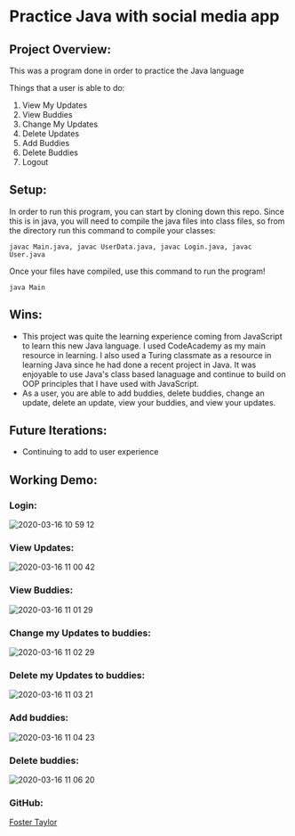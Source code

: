 # Practice Java with social media app

## Project Overview:

This was a program done in order to practice the Java language

Things that a user is able to do:
1. View My Updates
2. View Buddies
3. Change My Updates
4. Delete Updates
5. Add Buddies
6. Delete Buddies
7. Logout

## Setup:
In order to run this program, you can start by cloning down this repo. Since this is in java, you will need to compile the java files into class files, so from the directory run this command to compile your classes: 
```
javac Main.java, javac UserData.java, javac Login.java, javac User.java
```

Once your files have compiled, use this command to run the program!
```
java Main
```

## Wins:
* This project was quite the learning experience coming from JavaScript to learn this new Java language.  I used CodeAcademy as my main resource in learning.  I also used a Turing classmate as a resource in learning Java since he had done a recent project in Java.  It was enjoyable to use Java's class based lanaguage and continue to build on OOP principles that I have used with JavaScript.
* As a user, you are able to add buddies, delete buddies, change an update, delete an update, view your buddies, and view your updates.

## Future Iterations:
* Continuing to add to user experience


## Working Demo:
### Login:
![2020-03-16 10 59 12](https://user-images.githubusercontent.com/50148342/76782190-821d1500-6775-11ea-9e62-3e3a78a55d4c.gif)

### View Updates:
![2020-03-16 11 00 42](https://user-images.githubusercontent.com/50148342/76782297-b42e7700-6775-11ea-8573-0a0101480be6.gif)

### View Buddies:
![2020-03-16 11 01 29](https://user-images.githubusercontent.com/50148342/76782376-d0caaf00-6775-11ea-88c5-664ce96c2bc6.gif)

### Change my Updates to buddies:
![2020-03-16 11 02 29](https://user-images.githubusercontent.com/50148342/76782490-f657b880-6775-11ea-8760-85041a5ea9d1.gif)

### Delete my Updates to buddies:
![2020-03-16 11 03 21](https://user-images.githubusercontent.com/50148342/76782569-15eee100-6776-11ea-84cb-77559db2f749.gif)

### Add buddies:
![2020-03-16 11 04 23](https://user-images.githubusercontent.com/50148342/76782653-3a4abd80-6776-11ea-8bc1-d0f34d9d7e30.gif)

### Delete buddies:
![2020-03-16 11 06 20](https://user-images.githubusercontent.com/50148342/76782832-7ed65900-6776-11ea-84a5-c93032cfffdc.gif)


### GitHub:

[Foster Taylor](https://github.com/foster55f/)